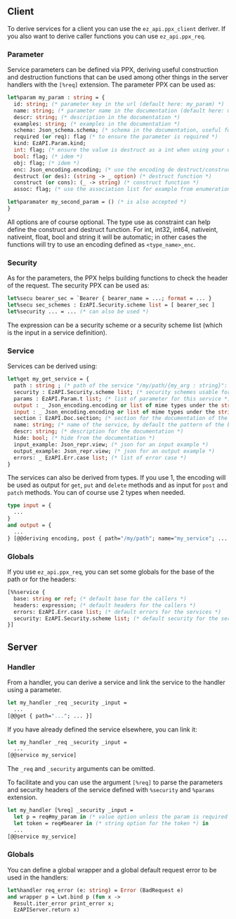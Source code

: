 ## Client

To derive services for a client you can use the `ez_api.ppx_client` deriver. If you also want to derive caller functions you can use `ez_api.ppx_req`.

### Parameter

Service parameters can be defined via PPX, deriving useful construction and destruction functions that can be used among other things in the server handlers with the `[%req]` extension.
The parameter PPX can be used as:
```ocaml
let%param my_param : string = {
  id: string; (* parameter key in the url (default here: my_param) *)
  name: string; (* parameter name in the documentation (default here: my_param) *)
  descr: string; (* description in the documentation *)
  examples: string; (* examples in the documentation *)
  schema: Json_schema.schema; (* schema in the documentation, useful for string format *)
  required (or req): flag (* to ensure the parameter is required *)
  kind: EzAPI.Param.kind;
  int: flag; (* ensure the value is destruct as a int when using your own types or encoding *)
  bool: flag; (* idem *)
  obj: flag; (* idem *)
  enc: Json_encoding.encoding; (* use the encoding de destruct/construct the value *)
  destruct (or des): (string -> _ option) (* destruct function *)
  construct (or cons): (_ -> string) (* construct function *)
  assoc: flag; (* use the association list for example from enumeration [ `foo | `bar ] [@@deriving encoding {assoc}] *)

let%paramater my_second_param = () (* is also accepted *)
}
```
All options are of course optional.
The type use as constraint can help define the construct and destruct function. For int, int32, int64, nativeint, nativeint, float, bool and string it will be automatic; in other cases the functions will try to use an encoding defined as `<type_name>_enc`.

### Security

As for the parameters, the PPX helps building functions to check the header of the request.
The security PPX can be used as:
```ocaml
let%secu bearer_sec = `Bearer { bearer_name = ...; format = ... }
let%secu sec_schemes : EzAPI.Security.scheme list = [ bearer_sec ]
let%security ... = ... (* can also be used *)
```
The expression can be a security scheme or a security scheme list (which is the input in a service definition).

### Service

Services can be derived using:
```ocaml
let%get my_get_service = {
  path : string ; (* path of the service "/my/path/{my_arg : string}": arguments can be defined beforehand from EzAPI.Arg module *)
  security : EzAPI.Security.scheme list; (* security schemes usable for this service *)
  params : EzAPI.Param.t list; (* list of parameter for this service *)
  output : _ Json_encoding.encoding or list of mime types under the string format; (* output encoding *)
  input : _ Json_encoding.encoding or list of mime types under the string format; (* mostly for post/put/patch methods *)
  section : EzAPI.Doc.section; (* section for the documentation of the service *)
  name: string; (* name of the service, by default the pattern of the binding *)
  descr: string; (* description for the documentation *)
  hide: bool; (* hide from the documentation *)
  input_example: Json_repr.view; (* json for an input example *)
  output_example: Json_repr.view; (* json for an output example *)
  errors: _ EzAPI.Err.case list; (* list of error case *)
}
```

The services can also be derived from types. If you use 1, the encoding will be used as output for `get`, `put` and `delete` methods and as input for `post` and `patch` methods.
You can of course use 2 types when needed.
```ocaml
type input = {
  ...
}
and output = {
  ...
} [@@deriving encoding, post { path="/my/path"; name="my_service"; ... }]
```

### Globals

If you use `ez_api.ppx_req`, you can set some globals for the base of the path or for the headers:
```ocaml
[%%service {
  base: string or ref; (* default base for the callers *)
  headers: expression; (* default headers for the callers *)
  errors: EzAPI.Err.case list; (* default errors for the services *)
  security: EzAPI.Security.scheme list; (* default security for the services *)
}]
```

## Server

### Handler

From a handler, you can derive a service and link the service to the handler using a parameter.
```ocaml
let my_handler _req _security _input =
  ...
[@@get { path="..."; ... }]
```
If you have already defined the service elsewhere, you can link it:
```ocaml
let my_handler _req _security _input =
  ...
[@@service my_service]
```
The `_req` and `_security` arguments can be omitted.

To facilitate and you can use the argument `[%req]` to parse the parameters and security headers of the service defined with `%security` and `%params` extension.
```ocaml
let my_handler [%req] _security _input =
  let p = req#my_param in (* value option unless the param is required *)
  let token = req#bearer in (* string option for the token *) in
  ...
[@@service my_service]
```

### Globals

You can define a global wrapper and a global default request error to be used in the handlers:
```ocaml
let%handler req_error (e: string) = Error (BadRequest e)
and wrapper p = Lwt.bind p (fun x ->
  Result.iter_error print_error x;
  EzAPIServer.return x)
```
